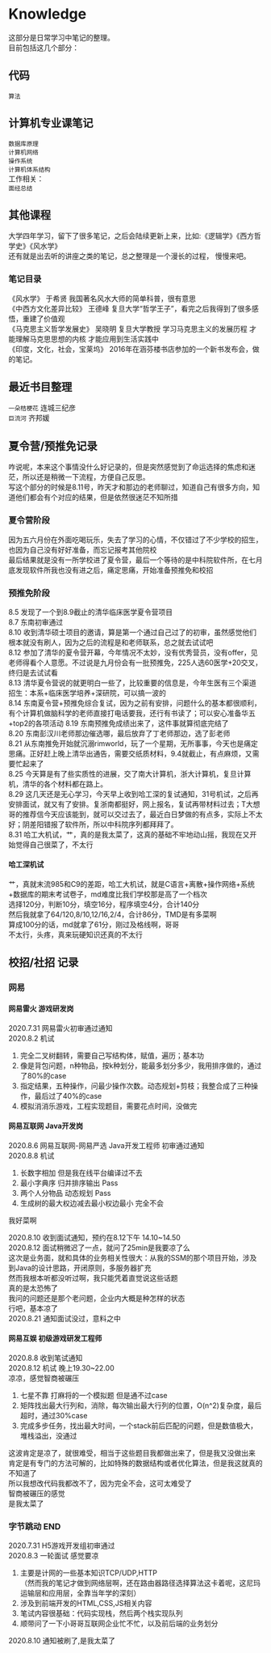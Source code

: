 # Knowledge
这部分是日常学习中笔记的整理。  
目前包括这几个部分：  
  
## 代码
`算法`  
  
## 计算机专业课笔记
`数据库原理`  
`计算机网络`  
`操作系统`  
`计算机体系结构`  
工作相关：  
`面经总结`

## 其他课程 
大学四年学习，留下了很多笔记，之后会陆续更新上来，比如:《逻辑学》《西方哲学史》《风水学》  
还有就是出去听的讲座之类的笔记，总之整理是一个漫长的过程， 慢慢来吧。
### 笔记目录
《风水学》 于希贤 我国著名风水大师的简单科普，很有意思  
《中西方文化差异比较》 王德峰 复旦大学“哲学王子”，看完之后我得到了很多感悟，重建了价值观  
《马克思主义哲学发展史》 吴晓明 复旦大学教授 学习马克思主义的发展历程 才能理解马克思思想的内核 才能应用到生活实践中  
《印度，文化，社会，宝莱坞》 2016年在涵芬楼书店参加的一个新书发布会，做的笔记。  
  
## 最近书目整理
`一朵桔梗花` 连城三纪彦  
`巨流河` 齐邦媛  

## 夏令营/预推免记录
咋说呢，本来这个事情没什么好记录的，但是突然感觉到了命运选择的焦虑和迷茫，所以还是稍微一下流程，方便自己反思。  
写这个部分的时候是8.11号，昨天才和那边的老师聊过，知道自己有很多方向，知道他们都会有个对应的结果，但是依然很迷茫不知所措
### 夏令营阶段
因为五六月份在外面吃喝玩乐，失去了学习的心情，不仅错过了不少学校的招生，也因为自己没有好好准备，而忘记报考其他院校  
最后结果就是没有一所学校进了夏令营，最后一个等待的是中科院软件所，在七月底发现软件所我也没有进之后，痛定思痛，开始准备预推免和校招  
### 预推免阶段
8.5 发现了一个到8.9截止的清华临床医学夏令营项目  
8.7 东南初审通过  
8.10 收到清华硕士项目的邀请，算是第一个通过自己过了的初审，虽然感觉他们根本就没有刷人，因为之后的流程是和老师联系，总之就去试试吧  
8.12 参加了清华的夏令营开幕，今年情况不太妙，没有优秀营员，没有offer，见老师得看个人意愿。不过说是九月份会有一批预推免，225人选60医学+20交叉，终归是去试试看  
8.13 清华夏令营说的就更明白一些了，比较重要的信息是，今年生医有三个渠道招生：本系+临床医学培养+深研院，可以搞一波的  
8.14 东南夏令营+预推免综合复试，因为之前有安排，问题什么的基本都很顺利，有个计算机做脑科学的老师直接打电话要我，还行有书读了；可以安心准备华五+top2的各项活动
8.19 东南预推免成绩出来了，这件事就算彻底完结了  
8.20 东南彭汉川老师那边催选哪，最后放弃了丁老师那边，选了彭老师  
8.21 从东南推免开始就沉溺rimworld，玩了一个星期，无所事事，今天也是痛定思痛。正好赶上晚上清华出通告，需要交纸质材料，9.4就截止，有点麻烦，又需要忙起来了  
8.25 今天算是有了些实质性的进展，交了南大计算机，浙大计算机，复旦计算机，清华的各个材料都在路上。  
8.29 这几天还是无心学习，今天早上收到哈工深的复试通知，31号机试，之后再安排面试，就又有了安排。复浙南都挺好，网上报名，复试再带材料过去；T大想哥的推荐信今天应该能到，就可以交过去了，最近白日梦做的有点多，实际上不太好；阴差阳错报了软件所，所以中科院序列都拜拜了。  
8.31 哈工大机试，艹，真的是我太菜了，这真的基础不牢地动山摇，我现在又开始觉得自己很菜了，不太行  

#### 哈工深机试
艹，真就末流985和C9的差距，哈工大机试，就是C语言+离散+操作网络+系统+数据库的期末考试卷子，md难度比我们学校那是高了一个档次  
选择120分，判断10分，填空16分，程序填空4分，合计140分  
然后我就拿了64/120,8/10,12/16,2/4，合计86分，TMD是有多菜啊  
算成100分的话，md就拿了61分，刚过及格线啊，哥哥  
不太行，头疼，真来玩硬知识还真的不太行  

## 校招/社招 记录
### 网易
#### 网易雷火 游戏研发岗
2020.7.31 网易雷火初审通过通知  
2020.8.2 机试  
1. 完全二叉树翻转，需要自己写结构体，赋值，遍历；基本功
2. 像是背包问题，n种物品，按k种划分，能最多划分多少，我用排序做的，通过了80%的case
3. 指定结果，五种操作，问最少操作次数。动态规划+剪枝；我整合成了三种操作，最后过了40%的case
4. 模拟消消乐游戏，工程实现题目，需要花点时间，没做完  
#### 网易互联网 Java开发岗
2020.8.6 网易互联网-网易严选 Java开发工程师 初审通过通知  
2020.8.8 机试  
1. 长数字相加 但是我在线平台编译过不去  
2. 最小字典序 归并排序输出 Pass  
3. 两个人分物品 动态规划 Pass  
4. 生成树的最大权边减去最小权边最小 完全不会  
  
我好菜啊  
  
2020.8.10 收到面试通知，预约在8.12下午 14.10~14.50  
2020.8.12 面试稍微迟了一点，就问了25min是我要凉了么  
这次是业务面，就和具体的业务相关性很大：从我的SSM的那个项目开始，涉及到Java的设计思路，开闭原则，多服务器扩充  
然而我根本听都没听过啊，我只能凭着直觉说这些话题  
真的是太恐怖了  
我问的问题还是那个老问题，企业内大概是种怎样的状态  
行吧，基本凉了  
2020.8.21 通知面试没过，意料之中

#### 网易互娱 初级游戏研发工程师
2020.8.8 收到笔试通知  
2020.8.12 机试 晚上19.30~22.00  
凉凉，感觉智商被碾压  
1. 七星不靠 打麻将的一个模拟题 但是通不过case
2. 矩阵找出最大行列和，消除，每次输出最大行列的位置，O(n^2)复杂度，最后超时，通过30%case
3. 完成多步任务，找出最大时间，一个stack前后匹配的问题，但是数值极大，堆栈溢出，没通过
  
这波肯定是凉了，就很难受，相当于这些题目我都做出来了，但是我又没做出来  
肯定是有专门的方法可解的，比如特殊的数据结构或者优化算法，但是我这就真的不知道了  
所以我想改代码我都改不了，因为完全不会，这可太难受了  
智商被碾压的感觉  
是我太菜了  

### 字节跳动 END
2020.7.31 H5游戏开发组初审通过  
2020.8.3 一轮面试 感觉要凉  
1. 主要是计网的一些基本知识TCP/UDP,HTTP  
（然而我的笔记才做到网络层啊，还在路由器路径选择算法这卡着呢，这尼玛运输层和应用层，全靠当年学的深刻）  
2. 涉及到前端开发的HTML,CSS,JS相关内容  
3. 笔试内容很基础：代码实现栈，然后两个栈实现队列  
4. 顺带问了一下小哥哥互联网企业忙不忙，以及前后端的业务划分 
  
2020.8.10 通知被刷了,是我太菜了
